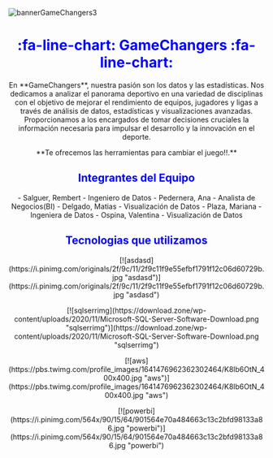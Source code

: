 ![bannerGameChangers3](https://github.com/user-attachments/assets/226b7d5b-b673-46a7-a860-48a281478a46)
<h1 style="text-align: center; color : blue;" >:fa-line-chart:  GameChangers  :fa-line-chart:  </h1>
<p align="center">
En **GameChangers**, nuestra pasión son los datos y las estadísticas. Nos dedicamos a analizar el panorama deportivo en una variedad de disciplinas con el objetivo de mejorar el rendimiento de equipos, jugadores y ligas a través de análisis de datos, estadísticas y visualizaciones avanzadas. Proporcionamos a los encargados de tomar decisiones cruciales la información necesaria para impulsar el desarrollo y la innovación en el deporte.
<p align="center">
**Te ofrecemos las herramientas para cambiar el juego!!.**

<h2 style="text-align: center; color : blue;" > Integrantes del Equipo </h2>
<p align="center">
- Salguer, Rembert - Ingeniero de Datos
- Pedernera, Ana - Analista de Negocios(BI)
- Delgado, Matias - Visualización de Datos
- Plaza, Mariana - Ingeniera de Datos
- Ospina, Valentina - Visualización de Datos
</p>

<h2 style="text-align: center; color : blue;" > Tecnologias que utilizamos </h2>
<p align="center">
[![asdasd](https://i.pinimg.com/originals/2f/9c/11/2f9c11f9e55efbf1791f12c06d60729b.jpg "asdasd")](https://i.pinimg.com/originals/2f/9c/11/2f9c11f9e55efbf1791f12c06d60729b.jpg "asdasd")
<p align="center">
[![sqlserrimg](https://download.zone/wp-content/uploads/2020/11/Microsoft-SQL-Server-Software-Download.png "sqlserrimg")](https://download.zone/wp-content/uploads/2020/11/Microsoft-SQL-Server-Software-Download.png "sqlserrimg")

<p align="center">
[![aws](https://pbs.twimg.com/profile_images/1641476962362302464/K8lb6OtN_400x400.jpg "aws")](https://pbs.twimg.com/profile_images/1641476962362302464/K8lb6OtN_400x400.jpg "aws")

<p align="center">
[![powerbi](https://i.pinimg.com/564x/90/15/64/901564e70a484663c13c2bfd98133a86.jpg "powerbi")](https://i.pinimg.com/564x/90/15/64/901564e70a484663c13c2bfd98133a86.jpg "powerbi")
</p>

